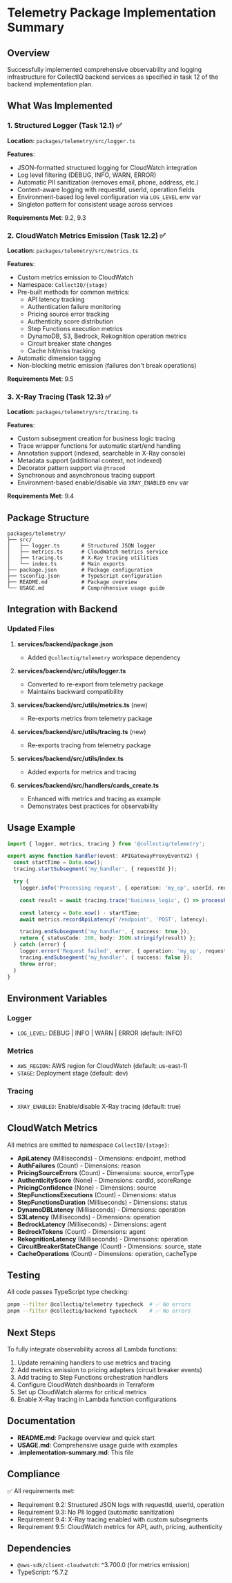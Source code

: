 # Telemetry Package Implementation Summary

## Overview

Successfully implemented comprehensive observability and logging infrastructure for CollectIQ backend services as specified in task 12 of the backend implementation plan.

## What Was Implemented

### 1. Structured Logger (Task 12.1) ✅

**Location**: `packages/telemetry/src/logger.ts`

**Features**:

- JSON-formatted structured logging for CloudWatch integration
- Log level filtering (DEBUG, INFO, WARN, ERROR)
- Automatic PII sanitization (removes email, phone, address, etc.)
- Context-aware logging with requestId, userId, operation fields
- Environment-based log level configuration via `LOG_LEVEL` env var
- Singleton pattern for consistent usage across services

**Requirements Met**: 9.2, 9.3

### 2. CloudWatch Metrics Emission (Task 12.2) ✅

**Location**: `packages/telemetry/src/metrics.ts`

**Features**:

- Custom metrics emission to CloudWatch
- Namespace: `CollectIQ/{stage}`
- Pre-built methods for common metrics:
  - API latency tracking
  - Authentication failure monitoring
  - Pricing source error tracking
  - Authenticity score distribution
  - Step Functions execution metrics
  - DynamoDB, S3, Bedrock, Rekognition operation metrics
  - Circuit breaker state changes
  - Cache hit/miss tracking
- Automatic dimension tagging
- Non-blocking metric emission (failures don't break operations)

**Requirements Met**: 9.5

### 3. X-Ray Tracing (Task 12.3) ✅

**Location**: `packages/telemetry/src/tracing.ts`

**Features**:

- Custom subsegment creation for business logic tracing
- Trace wrapper functions for automatic start/end handling
- Annotation support (indexed, searchable in X-Ray console)
- Metadata support (additional context, not indexed)
- Decorator pattern support via `@traced`
- Synchronous and asynchronous tracing support
- Environment-based enable/disable via `XRAY_ENABLED` env var

**Requirements Met**: 9.4

## Package Structure

```
packages/telemetry/
├── src/
│   ├── logger.ts       # Structured JSON logger
│   ├── metrics.ts      # CloudWatch metrics service
│   ├── tracing.ts      # X-Ray tracing utilities
│   └── index.ts        # Main exports
├── package.json        # Package configuration
├── tsconfig.json       # TypeScript configuration
├── README.md           # Package overview
└── USAGE.md            # Comprehensive usage guide
```

## Integration with Backend

### Updated Files

1. **services/backend/package.json**
   - Added `@collectiq/telemetry` workspace dependency

2. **services/backend/src/utils/logger.ts**
   - Converted to re-export from telemetry package
   - Maintains backward compatibility

3. **services/backend/src/utils/metrics.ts** (new)
   - Re-exports metrics from telemetry package

4. **services/backend/src/utils/tracing.ts** (new)
   - Re-exports tracing from telemetry package

5. **services/backend/src/utils/index.ts**
   - Added exports for metrics and tracing

6. **services/backend/src/handlers/cards_create.ts**
   - Enhanced with metrics and tracing as example
   - Demonstrates best practices for observability

## Usage Example

```typescript
import { logger, metrics, tracing } from '@collectiq/telemetry';

export async function handler(event: APIGatewayProxyEventV2) {
  const startTime = Date.now();
  tracing.startSubsegment('my_handler', { requestId });

  try {
    logger.info('Processing request', { operation: 'my_op', userId, requestId });

    const result = await tracing.trace('business_logic', () => processRequest(), { userId });

    const latency = Date.now() - startTime;
    await metrics.recordApiLatency('/endpoint', 'POST', latency);

    tracing.endSubsegment('my_handler', { success: true });
    return { statusCode: 200, body: JSON.stringify(result) };
  } catch (error) {
    logger.error('Request failed', error, { operation: 'my_op', requestId });
    tracing.endSubsegment('my_handler', { success: false });
    throw error;
  }
}
```

## Environment Variables

### Logger

- `LOG_LEVEL`: DEBUG | INFO | WARN | ERROR (default: INFO)

### Metrics

- `AWS_REGION`: AWS region for CloudWatch (default: us-east-1)
- `STAGE`: Deployment stage (default: dev)

### Tracing

- `XRAY_ENABLED`: Enable/disable X-Ray tracing (default: true)

## CloudWatch Metrics

All metrics are emitted to namespace `CollectIQ/{stage}`:

- **ApiLatency** (Milliseconds) - Dimensions: endpoint, method
- **AuthFailures** (Count) - Dimensions: reason
- **PricingSourceErrors** (Count) - Dimensions: source, errorType
- **AuthenticityScore** (None) - Dimensions: cardId, scoreRange
- **PricingConfidence** (None) - Dimensions: source
- **StepFunctionsExecutions** (Count) - Dimensions: status
- **StepFunctionsDuration** (Milliseconds) - Dimensions: status
- **DynamoDBLatency** (Milliseconds) - Dimensions: operation
- **S3Latency** (Milliseconds) - Dimensions: operation
- **BedrockLatency** (Milliseconds) - Dimensions: agent
- **BedrockTokens** (Count) - Dimensions: agent
- **RekognitionLatency** (Milliseconds) - Dimensions: operation
- **CircuitBreakerStateChange** (Count) - Dimensions: source, state
- **CacheOperations** (Count) - Dimensions: operation, cacheType

## Testing

All code passes TypeScript type checking:

```bash
pnpm --filter @collectiq/telemetry typecheck  # ✅ No errors
pnpm --filter @collectiq/backend typecheck    # ✅ No errors
```

## Next Steps

To fully integrate observability across all Lambda functions:

1. Update remaining handlers to use metrics and tracing
2. Add metrics emission to pricing adapters (circuit breaker events)
3. Add tracing to Step Functions orchestration handlers
4. Configure CloudWatch dashboards in Terraform
5. Set up CloudWatch alarms for critical metrics
6. Enable X-Ray tracing in Lambda function configurations

## Documentation

- **README.md**: Package overview and quick start
- **USAGE.md**: Comprehensive usage guide with examples
- **.implementation-summary.md**: This file

## Compliance

✅ All requirements met:

- Requirement 9.2: Structured JSON logs with requestId, userId, operation
- Requirement 9.3: No PII logged (automatic sanitization)
- Requirement 9.4: X-Ray tracing enabled with custom subsegments
- Requirement 9.5: CloudWatch metrics for API, auth, pricing, authenticity

## Dependencies

- `@aws-sdk/client-cloudwatch`: ^3.700.0 (for metrics emission)
- TypeScript: ^5.7.2
